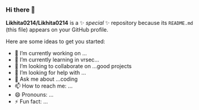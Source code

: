 ### Hi there 👋


**Likhita0214/Likhita0214** is a ✨ _special_ ✨ repository because its `README.md` (this file) appears on your GitHub profile.

Here are some ideas to get you started:

- 🔭 I’m currently working on ...
- 🌱 I’m currently learning in vrsec...
- 👯 I’m looking to collaborate on ...good projects
- 🤔 I’m looking for help with ...
- 💬 Ask me about ...coding
- 📫 How to reach me: ...
- 😄 Pronouns: ...
- ⚡ Fun fact: ...

